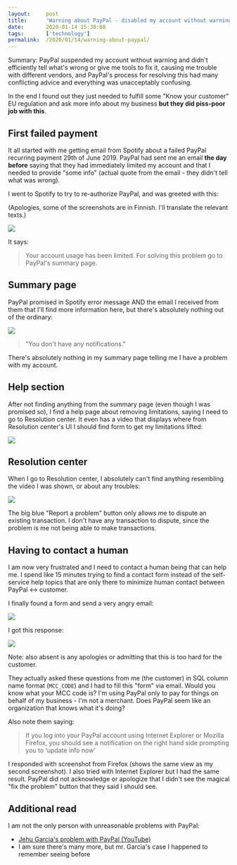 ```yaml
---
layout:     post
title:      'Warning about PayPal - disabled my account without warning'
date:       2020-01-14 15:30:00
tags:       ['technology']
permalink:  /2020/01/14/warning-about-paypal/
---
```


Summary: PayPal suspended my account without warning and didn't efficiently tell what's
wrong or give me tools to fix it, causing me trouble with different vendors, and PayPal's
process for resolving this had many conflicting advice and everything was unacceptably confusing.

In the end I found out they just needed to fulfill some "Know your customer" EU regulation
and ask more info about my business **but they did piss-poor job with this**.


First failed payment
--------------------

It all started with me getting email from Spotify about a failed PayPal recurring payment
29th of June 2019. PayPal had sent me an email **the day before** saying that they had
immediately limited my account and that I needed to provide "some info" (actual quote from
the email - they didn't tell what was wrong).

I went to Spotify to try to re-authorize PayPal, and was greeted with this:

(Apologies, some of the screenshots are in Finnish. I'll translate the relevant texts.)

![](/images/2020/paypal-spotify-error.png)

It says:

> Your account usage has been limited. For solving this problem go to PayPal's summary page.

Summary page
------------

PayPal promised in Spotify error message AND the email I received from them that I'll
find more information here, but there's absolutely nothing out of the ordinary:

![](/images/2020/paypal-no-notifications.png)

> "You don't have any notifications."

There's absolutely nothing in my summary page telling me I have a problem with my account.


Help section
------------

After not finding anything from the summary page (even though I was promised so), I find
a help page about removing limitations, saying I need to go to Resolution center. It even
has a video that displays where from Resolution center's UI I should find form to get my
limitations lifted:

![](/images/2020/paypal-help-video.png)


Resolution center
-----------------

When I go to Resolution center, I absolutely can't find anything resembling the video I
was shown, or about any troubles:

![](/images/2020/paypal-nothing-mentioned-in-resolution-center.png)

The big blue "Report a problem" button only allows me to dispute an existing transaction.
I don't have any transaction to dispute, since the problem is me not being able to make
transactions.


Having to contact a human
-------------------------

I am now very frustrated and I need to contact a human being that can help me. I spend like
15 minutes trying to find a contact form instead of the self-service help topics that
are only there to minimize human contact between PayPal <-> customer.

I finally found a form and send a very angry email:

![](/images/2020/paypal-sending-support-email.png)

I got this response:

![](/images/2020/paypal-email-response.png)

Note: also absent is any apologies or admitting that this is too hard for the customer.

They actually asked these questions from me (the customer) in SQL column name format
(`MCC_CODE`) and I had to fill this "form" via email. Would you know what your MCC code is?
I'm using PayPal only to pay for things on behalf of my business - I'm not a merchant.
Does PayPal seem like an organization that knows what it's doing?

Also note them saying:

> If you log into your PayPal account using Internet Explorer or Mozilla Firefox, you
> should see a notification on the right hand side prompting you to ‘update info now’

I responded with screenshot from Firefox (shows the same view as my second screenshot). I also
tried with Internet Explorer but I had the same result. PayPal did not acknowledge or
apologize that I didn't see the magical "fix the problem" button that they said I should see.


Additional read
---------------

I am not the only person with unreasonable problems with PayPal:

- [Jehu Garcia's problem with PayPal (YouTube)](https://www.youtube.com/watch?v=t1rYgD8luGw)
- I am sure there's many more, but mr. Garcia's case I happened to remember seeing before
